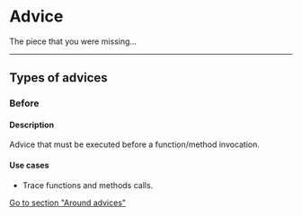 [kind]: # (blog)
[title2]: # (blog2)
[title3]: (blog3)


[.techistone]: # (Hello my friend)




# Advice

The piece that you were missing...

---
## Types of advices

### Before

#### Description

Advice that must be executed before a function/method invocation.


#### Use cases

- Trace functions and methods calls.

[Go to section "Around advices"](/advices/around)
